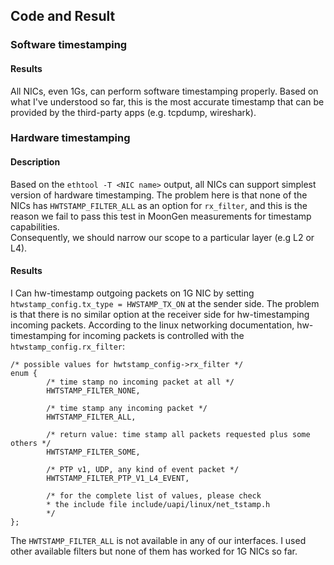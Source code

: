 ## Code and Result
### Software timestamping
#### Results
All NICs, even 1Gs, can perform software timestamping properly. Based on what I've understood so far, this is the most accurate timestamp that can be provided by the third-party apps (e.g. tcpdump, wireshark). 

### Hardware timestamping
#### Description
Based on the ``ethtool -T <NIC name>`` output, all NICs can support simplest version of hardware timestamping. The problem here is that none of the NICs has ``HWTSTAMP_FILTER_ALL`` as an option for ``rx_filter``, and this is the reason we fail to pass this test in MoonGen measurements for timestamp capabilities.\
Consequently, we should narrow our scope to a particular layer (e.g L2 or L4).
#### Results
I Can hw-timestamp outgoing packets on 1G NIC by setting ``htwstamp_config.tx_type = HWSTAMP_TX_ON`` at the sender side. The problem is that there is no similar option at the receiver side for hw-timestamping incoming packets. According to the linux networking documentation, hw-timestamping for incoming packets is controlled with the ``htwstamp_config.rx_filter``:
```
/* possible values for hwtstamp_config->rx_filter */
enum {
        /* time stamp no incoming packet at all */
        HWTSTAMP_FILTER_NONE,

        /* time stamp any incoming packet */
        HWTSTAMP_FILTER_ALL,

        /* return value: time stamp all packets requested plus some others */
        HWTSTAMP_FILTER_SOME,

        /* PTP v1, UDP, any kind of event packet */
        HWTSTAMP_FILTER_PTP_V1_L4_EVENT,

        /* for the complete list of values, please check
        * the include file include/uapi/linux/net_tstamp.h
        */
};
```
The ``HWTSTAMP_FILTER_ALL`` is not available in any of our interfaces. I used other available filters but none of them has worked for 1G NICs so far.
